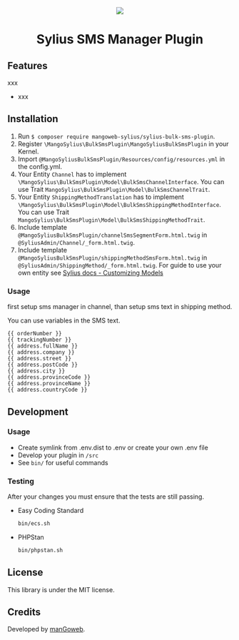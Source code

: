 <p align="center">
    <a href="https://www.mangoweb.cz/en/" target="_blank">
        <img src="https://avatars0.githubusercontent.com/u/38423357?s=200&v=4"/>
    </a>
</p>
<h1 align="center">Sylius SMS Manager Plugin</h1>

## Features

xxx

* xxx

## Installation

1. Run `$ composer require mangoweb-sylius/sylius-bulk-sms-plugin`.
2. Register `\MangoSylius\BulkSmsPlugin\MangoSyliusBulkSmsPlugin` in your Kernel.
3. Import `@MangoSyliusBulkSmsPlugin/Resources/config/resources.yml` in the config.yml.
4. Your Entity `Channel` has to implement `\MangoSylius\BulkSmsPlugin\Model\BulkSmsChannelInterface`. You can use Trait `MangoSylius\BulkSmsPlugin\Model\BulkSmsChannelTrait`.
5. Your Entity `ShippingMethodTranslation` has to implement `\MangoSylius\BulkSmsPlugin\Model\BulkSmsShippingMethodInterface`. You can use Trait `MangoSylius\BulkSmsPlugin\Model\BulkSmsShippingMethodTrait`.
6. Include template `@MangoSyliusBulkSmsPlugin/channelSmsSegmentForm.html.twig` in `@SyliusAdmin/Channel/_form.html.twig`.
6. Include template `@MangoSyliusBulkSmsPlugin/shippingMethodSmsForm.html.twig` in `@SyliusAdmin/ShippingMethod/_form.html.twig`.
For guide to use your own entity see [Sylius docs - Customizing Models](https://docs.sylius.com/en/1.3/customization/model.html)

### Usage

first setup sms manager in channel, than setup sms text in shipping method.

You can use variables in the SMS text.

```
{{ orderNumber }}
{{ trackingNumber }}
{{ address.fullName }}
{{ address.company }}
{{ address.street }}
{{ address.postCode }}
{{ address.city }}
{{ address.provinceCode }}
{{ address.provinceName }}
{{ address.countryCode }}
```

## Development

### Usage

- Create symlink from .env.dist to .env or create your own .env file
- Develop your plugin in `/src`
- See `bin/` for useful commands

### Testing

After your changes you must ensure that the tests are still passing.
* Easy Coding Standard
  ```bash
  bin/ecs.sh
  ```
* PHPStan
  ```bash
  bin/phpstan.sh
  ```
License
-------
This library is under the MIT license.

Credits
-------
Developed by [manGoweb](https://www.mangoweb.eu/).
